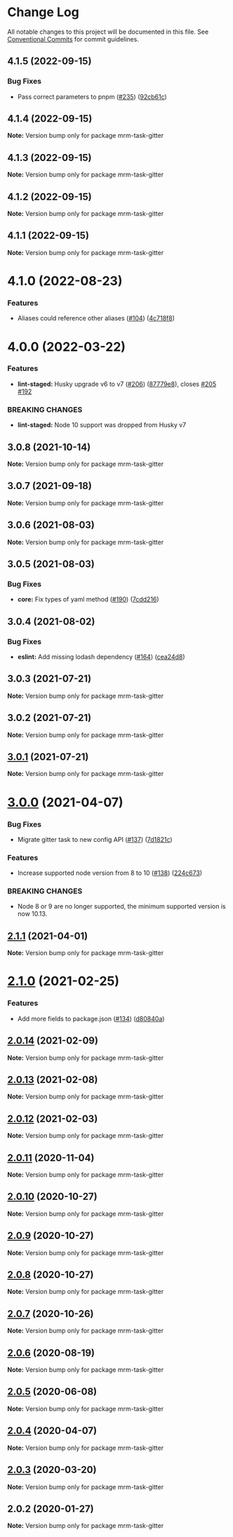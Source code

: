 # Change Log

All notable changes to this project will be documented in this file.
See [Conventional Commits](https://conventionalcommits.org) for commit guidelines.

## 4.1.5 (2022-09-15)


### Bug Fixes

* Pass correct parameters to pnpm ([#235](https://github.com/sapegin/mrm/issues/235)) ([92cb61c](https://github.com/sapegin/mrm/commit/92cb61c03c02559269cfaadaa391a069ef9add08))





## 4.1.4 (2022-09-15)

**Note:** Version bump only for package mrm-task-gitter





## 4.1.3 (2022-09-15)

**Note:** Version bump only for package mrm-task-gitter





## 4.1.2 (2022-09-15)

**Note:** Version bump only for package mrm-task-gitter





## 4.1.1 (2022-09-15)

**Note:** Version bump only for package mrm-task-gitter





# 4.1.0 (2022-08-23)


### Features

* Aliases could reference other aliases ([#104](https://github.com/sapegin/mrm/issues/104)) ([4c718f8](https://github.com/sapegin/mrm/commit/4c718f80029a218357204fd788c0bccdf99b7d67))





# 4.0.0 (2022-03-22)


### Features

* **lint-staged:** Husky upgrade v6 to v7 ([#206](https://github.com/sapegin/mrm/issues/206)) ([87779e8](https://github.com/sapegin/mrm/commit/87779e891efbd61ec10b59f7c41ac66b4263d6ce)), closes [#205](https://github.com/sapegin/mrm/issues/205) [#192](https://github.com/sapegin/mrm/issues/192)


### BREAKING CHANGES

* **lint-staged:** Node 10 support was dropped from Husky v7





## 3.0.8 (2021-10-14)

**Note:** Version bump only for package mrm-task-gitter





## 3.0.7 (2021-09-18)

**Note:** Version bump only for package mrm-task-gitter





## 3.0.6 (2021-08-03)

**Note:** Version bump only for package mrm-task-gitter





## 3.0.5 (2021-08-03)


### Bug Fixes

* **core:** Fix types of yaml method ([#190](https://github.com/sapegin/mrm/issues/190)) ([7cdd216](https://github.com/sapegin/mrm/commit/7cdd216681155e44a3d17f4d734a2d6f91fede4c))





## 3.0.4 (2021-08-02)


### Bug Fixes

* **eslint:** Add missing lodash dependency ([#164](https://github.com/sapegin/mrm/issues/164)) ([cea24d8](https://github.com/sapegin/mrm/commit/cea24d80d031c835519db595a3da6a16556be28f))





## 3.0.3 (2021-07-21)

**Note:** Version bump only for package mrm-task-gitter





## 3.0.2 (2021-07-21)

**Note:** Version bump only for package mrm-task-gitter





## [3.0.1](https://github.com/sapegin/mrm/compare/mrm-task-gitter@3.0.0...mrm-task-gitter@3.0.1) (2021-07-21)

**Note:** Version bump only for package mrm-task-gitter





# [3.0.0](https://github.com/sapegin/mrm/compare/mrm-task-gitter@2.1.1...mrm-task-gitter@3.0.0) (2021-04-07)


### Bug Fixes

* Migrate gitter task to new config API ([#137](https://github.com/sapegin/mrm/issues/137)) ([7d1821c](https://github.com/sapegin/mrm/commit/7d1821cdc3a831e08f08f0263a994a113040f646))


### Features

* Increase supported node version from 8 to 10 ([#138](https://github.com/sapegin/mrm/issues/138)) ([224c673](https://github.com/sapegin/mrm/commit/224c67332ee71b9e275dbea1435cd9088852ff6f))


### BREAKING CHANGES

* Node 8 or 9 are no longer supported, the minimum supported version is now 10.13.





## [2.1.1](https://github.com/sapegin/mrm/compare/mrm-task-gitter@2.1.0...mrm-task-gitter@2.1.1) (2021-04-01)

**Note:** Version bump only for package mrm-task-gitter





# [2.1.0](https://github.com/sapegin/mrm/compare/mrm-task-gitter@2.0.14...mrm-task-gitter@2.1.0) (2021-02-25)


### Features

* Add more fields to package.json ([#134](https://github.com/sapegin/mrm/issues/134)) ([d80840a](https://github.com/sapegin/mrm/commit/d80840a5e771976ef38cdf8a3b535a412e1097f6))





## [2.0.14](https://github.com/sapegin/mrm/compare/mrm-task-gitter@2.0.13...mrm-task-gitter@2.0.14) (2021-02-09)

**Note:** Version bump only for package mrm-task-gitter





## [2.0.13](https://github.com/sapegin/mrm/compare/mrm-task-gitter@2.0.12...mrm-task-gitter@2.0.13) (2021-02-08)

**Note:** Version bump only for package mrm-task-gitter





## [2.0.12](https://github.com/sapegin/mrm/compare/mrm-task-gitter@2.0.11...mrm-task-gitter@2.0.12) (2021-02-03)

**Note:** Version bump only for package mrm-task-gitter





## [2.0.11](https://github.com/sapegin/mrm/compare/mrm-task-gitter@2.0.10...mrm-task-gitter@2.0.11) (2020-11-04)

**Note:** Version bump only for package mrm-task-gitter





## [2.0.10](https://github.com/sapegin/mrm/compare/mrm-task-gitter@2.0.9...mrm-task-gitter@2.0.10) (2020-10-27)

**Note:** Version bump only for package mrm-task-gitter





## [2.0.9](https://github.com/sapegin/mrm/compare/mrm-task-gitter@2.0.8...mrm-task-gitter@2.0.9) (2020-10-27)

**Note:** Version bump only for package mrm-task-gitter





## [2.0.8](https://github.com/sapegin/mrm/compare/mrm-task-gitter@2.0.7...mrm-task-gitter@2.0.8) (2020-10-27)

**Note:** Version bump only for package mrm-task-gitter





## [2.0.7](https://github.com/sapegin/mrm/compare/mrm-task-gitter@2.0.6...mrm-task-gitter@2.0.7) (2020-10-26)

**Note:** Version bump only for package mrm-task-gitter





## [2.0.6](https://github.com/sapegin/mrm/compare/mrm-task-gitter@2.0.5...mrm-task-gitter@2.0.6) (2020-08-19)

**Note:** Version bump only for package mrm-task-gitter





## [2.0.5](https://github.com/sapegin/mrm/compare/mrm-task-gitter@2.0.4...mrm-task-gitter@2.0.5) (2020-06-08)

**Note:** Version bump only for package mrm-task-gitter





## [2.0.4](https://github.com/sapegin/mrm/compare/mrm-task-gitter@2.0.3...mrm-task-gitter@2.0.4) (2020-04-07)

**Note:** Version bump only for package mrm-task-gitter





## [2.0.3](https://github.com/sapegin/mrm/compare/mrm-task-gitter@2.0.2...mrm-task-gitter@2.0.3) (2020-03-20)

**Note:** Version bump only for package mrm-task-gitter





## 2.0.2 (2020-01-27)

**Note:** Version bump only for package mrm-task-gitter

